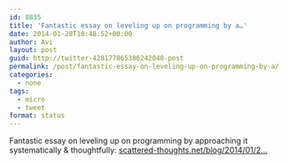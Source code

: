 ```yaml
---
id: 8835
title: 'Fantastic essay on leveling up on programming by a…'
date: 2014-01-28T10:48:52+00:00
author: Avi
layout: post
guid: http://twitter-428177865386242048-post
permalink: /post/fantastic-essay-on-leveling-up-on-programming-by-a/
categories:
  - none
tags:
  - micro
  - tweet
format: status
---
```

Fantastic essay on leveling up on programming by approaching it systematically & thoughtfully: [scattered-thoughts.net/blog/2014/01/2…](http://scattered-thoughts.net/blog/2014/01/27/were-not-even-trying/?utm_source=dlvr.it&utm_medium=twitter)